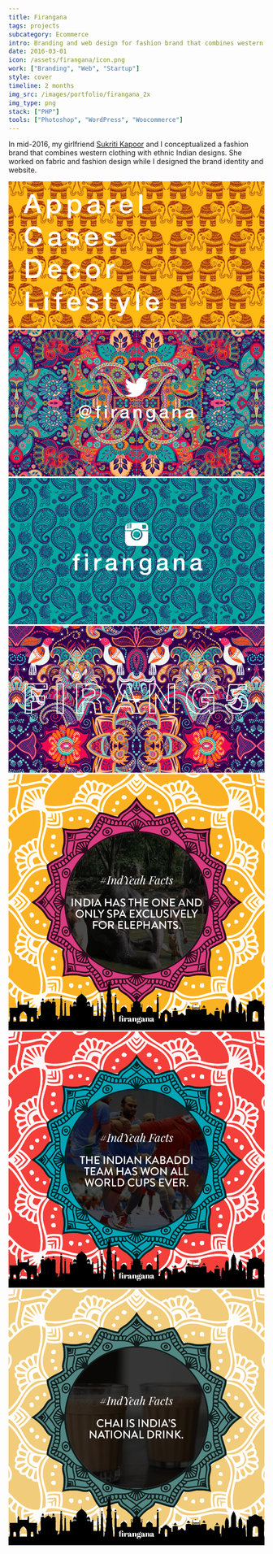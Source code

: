 ```yaml
---
title: Firangana
tags: projects
subcategory: Ecommerce
intro: Branding and web design for fashion brand that combines western clothing with ethnic Indian designs.
date: 2016-03-01
icon: /assets/firangana/icon.png
work: ["Branding", "Web", "Startup"]
style: cover
timeline: 2 months
img_src: /images/portfolio/firangana_2x
img_type: png
stack: ["PHP"]
tools: ["Photoshop", "WordPress", "Woocommerce"]
---
```


In mid-2016, my girlfriend <a href="https://sukritikapoor.com">Sukriti Kapoor</a> and I conceptualized a fashion brand that combines western clothing with ethnic Indian designs. She worked on fabric and fashion design while I designed the brand identity and website.

<div class="two-images">
  <div><img alt="" src="/assets/firangana/photo.png"></div>
  <div><img alt="" src="/assets/firangana/tw.png"></div>
</div>
<div class="two-images">
  <div><img alt="" src="/assets/firangana/insta.png"></div>
  <div><img alt="" src="/assets/firangana/coupon.png"></div>
</div>
<div class="three-images">
  <div><img alt="" src="/assets/firangana/1.png"></div>
  <div><img alt="" src="/assets/firangana/2.png"></div>
  <div><img alt="" src="/assets/firangana/3.png"></div>
</div>
